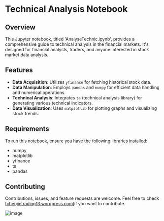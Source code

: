 # Technical Analysis Notebook

## Overview
This Jupyter notebook, titled 'AnalyseTechnic.ipynb', provides a comprehensive guide to technical analysis in the financial markets. It's designed for financial analysts, traders, and anyone interested in stock market data analysis.

## Features
- **Data Acquisition**: Utilizes `yfinance` for fetching historical stock data.
- **Data Manipulation**: Employs `pandas` and `numpy` for efficient data handling and numerical operations.
- **Technical Analysis**: Integrates `ta` (technical analysis library) for generating various technical indicators.
- **Data Visualization**: Uses `matplotlib` for plotting graphs and visualizing stock trends.

## Requirements
To run this notebook, ensure you have the following libraries installed:
- numpy
- matplotlib
- yfinance
- ta
- pandas

## Contributing
Contributions, issues, and feature requests are welcome. Feel free to check [[chenjietrading13.wordpress.com](https://chenjietrading13.wordpress.com/)]if you want to contribute.


![image](https://github.com/chenenen13/Trading-Strategies/assets/122288399/c6697b24-775f-4e96-ad3e-3bf4ed586246)
